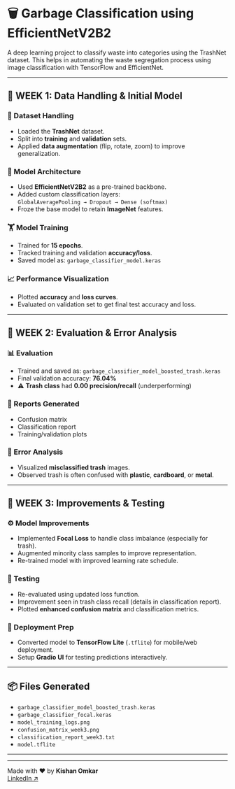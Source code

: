 # 🗑️ Garbage Classification using EfficientNetV2B2

A deep learning project to classify waste into categories using the TrashNet dataset. This helps in automating the waste segregation process using image classification with TensorFlow and EfficientNet.

---

## 📅 WEEK 1: Data Handling & Initial Model

### 📂 Dataset Handling
- Loaded the **TrashNet** dataset.
- Split into **training** and **validation** sets.
- Applied **data augmentation** (flip, rotate, zoom) to improve generalization.

### 🧠 Model Architecture
- Used **EfficientNetV2B2** as a pre-trained backbone.
- Added custom classification layers:  
  `GlobalAveragePooling → Dropout → Dense (softmax)`
- Froze the base model to retain **ImageNet** features.

### 🏋️ Model Training
- Trained for **15 epochs**.
- Tracked training and validation **accuracy/loss**.
- Saved model as: `garbage_classifier_model.keras`

### 📈 Performance Visualization
- Plotted **accuracy** and **loss curves**.
- Evaluated on validation set to get final test accuracy and loss.

---

## 📅 WEEK 2: Evaluation & Error Analysis

### 📊 Evaluation
- Trained and saved as: `garbage_classifier_model_boosted_trash.keras`
- Final validation accuracy: **76.04%**
- ⚠️ **Trash class** had **0.00 precision/recall** (underperforming)

### 🧾 Reports Generated
- Confusion matrix
- Classification report
- Training/validation plots

### 🐛 Error Analysis
- Visualized **misclassified trash** images.
- Observed trash is often confused with **plastic**, **cardboard**, or **metal**.

---

## 📅 WEEK 3: Improvements & Testing

### ⚙️ Model Improvements
- Implemented **Focal Loss** to handle class imbalance (especially for trash).
- Augmented minority class samples to improve representation.
- Re-trained model with improved learning rate schedule.

### 🧪 Testing
- Re-evaluated using updated loss function.
- Improvement seen in trash class recall (details in classification report).
- Plotted **enhanced confusion matrix** and classification metrics.

### 💾 Deployment Prep
- Converted model to **TensorFlow Lite** (`.tflite`) for mobile/web deployment.
- Setup **Gradio UI** for testing predictions interactively.

---

## 📦 Files Generated
- `garbage_classifier_model_boosted_trash.keras`
- `garbage_classifier_focal.keras`
- `model_training_logs.png`
- `confusion_matrix_week3.png`
- `classification_report_week3.txt`
- `model.tflite`

---

---

Made with ❤️ by **Kishan Omkar**  
[LinkedIn ↗](https://www.linkedin.com/in/kishan-omkar-022226314)

